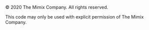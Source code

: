 © 2020 The Mimix Company. All rights reserved.

This code may only be used with explicit permission of The Mimix Company.
